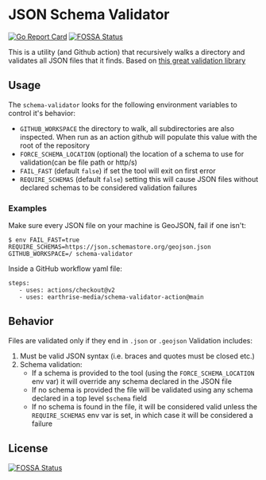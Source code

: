# JSON Schema Validator

[![Go Report Card](https://goreportcard.com/badge/github.com/earthrise-media/schema-validator-action)](https://goreportcard.com/report/github.com/earthrise-media/schema-validator-action)
[![FOSSA Status](https://app.fossa.com/api/projects/git%2Bgithub.com%2Fearthrise-media%2Fschema-validator-action.svg?type=shield)](https://app.fossa.com/projects/git%2Bgithub.com%2Fearthrise-media%2Fschema-validator-action?ref=badge_shield)

This is a utility (and Github action) that recursively walks a directory and validates all JSON files that it finds.
Based on [this great validation library](https://github.com/santhosh-tekuri/jsonschema)


## Usage 

The `schema-validator` looks for the following environment variables to control it's behavior:

- `GITHUB_WORKSPACE` the directory to walk, all subdirectories are also inspected. 
When run as an action github will populate this value with the root of the repository  
- `FORCE_SCHEMA_LOCATION` (optional) the location of a schema to use for validation(can be file path or http/s) 
- `FAIL_FAST` (default `false`) if set the tool will exit on first error 
- `REQUIRE_SCHEMAS` (default `false`) setting this will cause JSON files without declared schemas to be considered validation failures


### Examples 

Make sure every JSON file on your machine is GeoJSON, fail if one isn't:

`$ env FAIL_FAST=true REQUIRE_SCHEMAS=https://json.schemastore.org/geojson.json GITHUB_WORKSPACE=/ schema-validator`

Inside a GitHub workflow yaml file:
```
steps:
   - uses: actions/checkout@v2
   - uses: earthrise-media/schema-validator-action@main
```

## Behavior

Files are validated only if they end in `.json` or `.geojson`
Validation includes:
1. Must be valid JSON syntax (i.e. braces and quotes must be closed etc.)
2. Schema validation:
   - If a schema is provided to the tool (using the `FORCE_SCHEMA_LOCATION` env var) it will override any schema declared in the JSON file
   - If no schema is provided the file will be validated using any schema declared in a top level `$schema` field
   - If no schema is found in the file, it will be considered valid unless the `REQUIRE_SCHEMAS` env var is set, in which case it will be considered a failure

## License
[![FOSSA Status](https://app.fossa.com/api/projects/git%2Bgithub.com%2Fearthrise-media%2Fschema-validator-action.svg?type=large)](https://app.fossa.com/projects/git%2Bgithub.com%2Fearthrise-media%2Fschema-validator-action?ref=badge_large)
